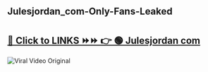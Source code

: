 
 ## Julesjordan_com-Only-Fans-Leaked

# <h2><a href="https://clipsfans.com/Julesjordan_com&ref=git">🔗 Click to LINKS ⏩⏩ 👉 🟢 Julesjordan com </a></h2>

<a href="https://clipsfans.com/Julesjordan_com&ref=git" rel="nofollow" data-target="animated-image.originalLink"><img src="https://i.ibb.co.com/xMMVF88/686577567.gif" alt="Viral Video Original" style="max-width: 100%; display: inline-block;" data-target="animated-image.originalImage"></a>
